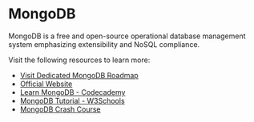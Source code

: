 # MongoDB

MongoDB is a free and open-source operational database management system emphasizing extensibility and NoSQL compliance.

Visit the following resources to learn more:

- [Visit Dedicated MongoDB Roadmap](/mongodb)
- [Official Website](https://learn.mongodb.com/)
- [Learn MongoDB - Codecademy](https://www.codecademy.com/learn/learn-mongodb)
- [MongoDB Tutorial - W3Schools](https://www.w3schools.com/mongodb/)
- [MongoDB Crash Course](https://www.youtube.com/watch?v=ofme2o29ngU)
